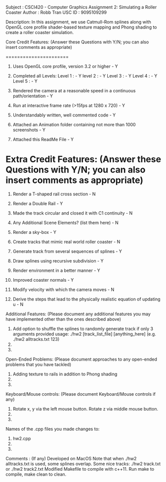 Subject 	: CSCI420 - Computer Graphics 
Assignment 2: Simulating a Roller Coaster
Author		: Robb Tran
USC ID 		: 9095109299

Description: In this assignment, we use Catmull-Rom splines along with OpenGL core profile shader-based texture mapping and Phong shading to create a roller coaster simulation.

Core Credit Features: (Answer these Questions with Y/N; you can also insert comments as appropriate)

======================

1. Uses OpenGL core profile, version 3.2 or higher - Y

2. Completed all Levels:
  Level 1 : - Y
  level 2 : - Y
  Level 3 : - Y
  Level 4 : - Y
  Level 5 : - Y

3. Rendered the camera at a reasonable speed in a continuous path/orientation - Y

4. Run at interactive frame rate (>15fps at 1280 x 720) - Y

5. Understandably written, well commented code - Y

6. Attached an Animation folder containing not more than 1000 screenshots - Y

7. Attached this ReadMe File - Y

Extra Credit Features: (Answer these Questions with Y/N; you can also insert comments as appropriate)
======================

1. Render a T-shaped rail cross section - N

2. Render a Double Rail - Y

3. Made the track circular and closed it with C1 continuity - N

4. Any Additional Scene Elements? (list them here) - N

5. Render a sky-box - Y

6. Create tracks that mimic real world roller coaster - N

7. Generate track from several sequences of splines - Y

8. Draw splines using recursive subdivision - Y

9. Render environment in a better manner - Y

10. Improved coaster normals - Y

11. Modify velocity with which the camera moves - N

12. Derive the steps that lead to the physically realistic equation of updating u - N

Additional Features: (Please document any additional features you may have implemented other than the ones described above)
1. Add option to shuffle the splines to randomly generate track if only 3 arguments provided
usage: ./hw2 [track_list_file] [anything_here] (e.g. ./hw2 alltracks.txt 123)
2. 
3.

Open-Ended Problems: (Please document approaches to any open-ended problems that you have tackled)
1. Adding texture to rails in addition to Phong shading
2.
3.

Keyboard/Mouse controls: (Please document Keyboard/Mouse controls if any)
1. Rotate x, y via the left mouse button. Rotate z via middle mouse button.
2. 
3.

Names of the .cpp files you made changes to:
1. hw2.cpp
2.
3.

Comments : (If any)
Developed on MacOS
Note that when ./hw2 alltracks.txt is used, some splines overlap.
Some nice tracks: ./hw2 track.txt or ./hw2 track2.txt
Modified Makefile to compile with c++11. Run make to compile, make clean to clean.